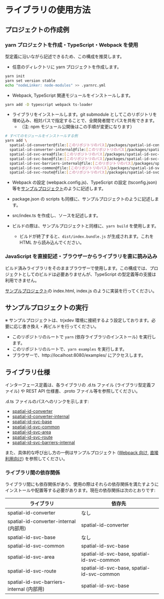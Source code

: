 # ライブラリの使用方法

## プロジェクトの作成例

### yarn プロジェクトを作成・TypeScript・Webpack を使用

型定義に沿いながら記述できるため、この構成を推奨します。

* 任意のディレクトリに yarn プロジェクトを作成します。

```sh
yarn init
yarn set version stable
echo "nodeLinker: node-modules" >> .yarnrc.yml
```

* Webpack, TypeScript 関連モジュールをインストールします。

```sh
yarn add -D typescript webpack ts-loader
```

* ライブラリをインストールします。git submodule としてこのリポジトリを埋め込み、相対パスで指定することで、全開発者間でパスを共有できます。
  * （注: npm モジュール公開後はこの手順が変更になります）

```sh
# すべてのモジュールをインストールする例
yarn add \
  spatial-id-converter@file:[このリポジトリのパス]/packages/spatial-id-converter/dist \
  spatial-id-converter-internal@file:[このリポジトリのパス]/packages/spatial-id-converter-internal/dist \
  spatial-id-svc-area@file:[このリポジトリのパス]/packages/spatial-id-svc-area/dist \
  spatial-id-svc-base@file:[このリポジトリのパス]/packages/spatial-id-svc-base/dist \
  spatial-id-svc-barriers-internal@file:[このリポジトリのパス]/packages/spatial-id-svc-barriers-internal/dist \
  spatial-id-svc-common@file:[このリポジトリのパス]/packages/spatial-id-svc-common/dist \
  spatial-id-svc-route@file:[このリポジトリのパス]/packages/spatial-id-svc-route/dist
```

* Webpack の設定 (webpack.config.js)、TypeScript の設定 (tsconfig.json) 等を[サンプルプロジェクト](../examples/webpack-ts/)のように記述します。

* package.json の scripts も同様に、サンプルプロジェクトのように記述します。

* src/index.ts を作成し、ソースを記述します。

* ビルドの際は、サンプルプロジェクトと同様に、`yarn build` を使用します。
  * ビルドが終了すると、`dist/index.bundle.js` が生成されます。これを HTML から読み込んでください。


### JavaScript を直接記述・ブラウザーからライブラリを直に読み込み

ビルド済みライブラリをそのままブラウザーで使用します。この構成では、プロジェクトとしてのビルドは必要ありませんが、TypeScript の型定義等の支援は利用できません。

[サンプルプロジェクト](../examples/use-directly/)の index.html, index.js のように実装を行ってください。


## サンプルプロジェクトの実行

※ サンプルプロジェクトは、trjxdev 環境に接続するよう設定しております。必要に応じ書き換え・再ビルドを行ってください。

* このリポジトリのルートで `yarn` (依存ライブラリのインストール) を実行します。
* このリポジトリのルートで、`yarn examples` を実行します。
* ブラウザーで、http://localhost:8080/examples/ にアクセスします。


## ライブラリ仕様

インターフェース定義は、各ライブラリの .d.ts ファイル (ライブラリ型定義ファイル) や REST API 仕様書、.proto ファイル等を参照してください。

.d.ts ファイルのパスへのリンクを示します:

* [spatial-id-converter](../packages/spatial-id-converter/dist/index.d.ts)
* [spatial-id-converter-internal](../packages/spatial-id-converter-internal/dist/index.d.ts)
* [spatial-id-svc-base](../packages/spatial-id-svc-base/dist/index.d.ts)
* [spatial-id-svc-common](../packages/spatial-id-svc-common/dist/index.d.ts)
* [spatial-id-svc-area](../packages/spatial-id-svc-area/dist/index.d.ts)
* [spatial-id-svc-route](../packages/spatial-id-svc-route/dist/index.d.ts)
* [spatial-id-svc-barriers-internal](../packages/spatial-id-svc-barriers-internal/dist/index.d.ts)

また、具体的な呼び出し方の一例はサンプルプロジェクト ([Webpack 向け](../examples/webpack-ts/), [直接利用向け](../examples/use-directly/)) を参照してください。


### ライブラリ間の依存関係

ライブラリ間にも依存関係があり、使用の際はそれらの依存関係を満たすようにインストールや配置等する必要があります。現在の依存関係は次のとおりです:

| ライブラリ                                | 依存先                                     |
| ----------------------------------------- | ------------------------------------------ |
| spatial-id-converter                      | なし                                       |
| spatial-id-converter-internal (内部用)    | spatial-id-converter                       |
| spatial-id-svc-base                       | なし                                       |
| spatial-id-svc-common                     | spatial-id-svc-base                        |
| spatial-id-svc-area                       | spatial-id-svc-base, spatial-id-svc-common |
| spatial-id-svc-route                      | spatial-id-svc-base, spatial-id-svc-common |
| spatial-id-svc-barriers-internal (内部用) | spatial-id-svc-base                        |
